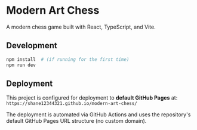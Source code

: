 # Modern Art Chess

A modern chess game built with React, TypeScript, and Vite.

## Development

```bash
npm install  # (if running for the first time)
npm run dev
```

## Deployment

This project is configured for deployment to **default GitHub Pages** at:
`https://shane12344321.github.io/modern-art-chess/`

The deployment is automated via GitHub Actions and uses the repository's default GitHub Pages URL structure (no custom domain).
